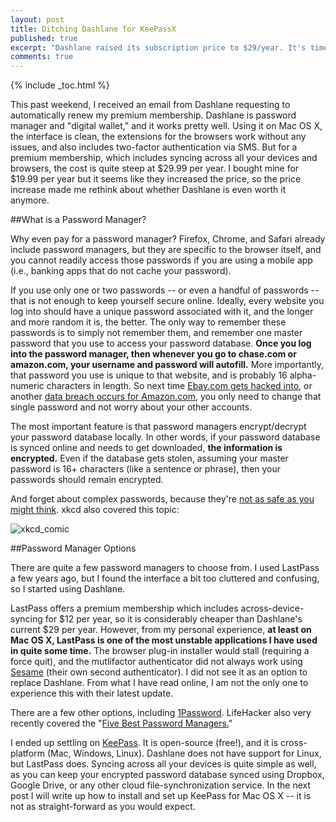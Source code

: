 ```yaml
---
layout: post
title: Ditching Dashlane for KeePassX
published: true
excerpt: "Dashlane raised its subscription price to $29/year. It's time to ditch it for an open source alternative."
comments: true
---
```


{% include _toc.html %}


This past weekend, I received an email from Dashlane requesting to automatically renew my premium membership. Dashlane is password manager and "digital wallet," and it works pretty well. Using it on Mac OS X, the interface is clean, the extensions for the browsers work without any issues, and also includes two-factor authentication via SMS. But for a premium membership, which includes syncing across all your devices and browsers, the cost is quite steep at $29.99 per year. I bought mine for $19.99 per year but it seems like they increased the price, so the price increase made me rethink about whether Dashlane is even worth it anymore.

##What is a Password Manager? 

Why even pay for a password manager? Firefox, Chrome, and Safari already include password managers, but they are specific to the browser itself, and you cannot readily access those passwords if you are using a mobile app (i.e., banking apps that do not cache your password).

If you use only one or two passwords -- or even a handful of passwords -- that is not enough to keep yourself secure online. Ideally, every website you log into should have a unique password associated with it, and the longer and more random it is, the better. The only way to remember these passwords is to simply not remember them, and remember one master password that you use to access your password database. **Once you log into the password manager, then whenever you go to chase.com or amazon.com, your username and password will autofill.** More importantly, that password you use is unique to that website, and is probably 16 alpha-numeric characters in length. So next time [Ebay.com gets hacked into](http://www.npr.org/blogs/thetwo-way/2014/05/21/314579762/saying-it-was-hacked-ebay-urges-users-to-change-passwords), or another [data breach occurs for Amazon.com](http://time.com/3647988/amazon-xbox-hack-password/), you only need to change that single password and not worry about your other accounts.

The most important feature is that password managers encrypt/decrypt your password database locally. In other words, if your password database is synced online and needs to get downloaded, **the information is encrypted.** Even if the database gets stolen, assuming your master password is 16+ characters (like a sentence or phrase), then your passwords should remain encrypted.

And forget about complex passwords, because they're [not as safe as you might think](http://arstechnica.com/security/2013/06/password-complexity-rules-more-annoying-less-effective-than-length-ones/). xkcd also covered this topic:


![xkcd_comic](http://imgs.xkcd.com/comics/password_strength.png)
 

##Password Manager Options

There are quite a few password managers to choose from. I used LastPass a few years ago, but I found the interface a bit too cluttered and confusing, so I started using Dashlane.

LastPass offers a premium membership which includes across-device-syncing for $12 per year, so it is considerably cheaper than Dashlane's current $29 per year. However, from my personal experience, **at least on Mac OS X, LastPass is one of the most unstable applications I have used in quite some time.** The browser plug-in installer would stall (requiring a force quit), and the mutlifactor authenticator did not always work using [Sesame](https://helpdesk.lastpass.com/security-options/multifactor-authentication-options/sesame-multifactor-authentication-with-a-usb-thumb-drive/) (their own second authenticator). I did not see it as an option to replace Dashlane. From what I have read online, I am not the only one to experience this with their latest update.

There are a few other options, including [1Password](https://agilebits.com/onepassword). LifeHacker also very recently covered the "[Five Best Password Managers.](http://lifehacker.com/5529133/five-best-password-managers)"

I ended up settling on [KeePass](http://keepass.info/). It is open-source (free!), and it is cross-platform (Mac, Windows, Linux). Dashlane does not have support for Linux, but LastPass does. Syncing across all your devices is quite simple as well, as you can keep your encrypted password database synced using Dropbox, Google Drive, or any other cloud file-synchronization service. In the next post I will write up how to install and set up KeePass for Mac OS X -- it is not as straight-forward as you would expect.